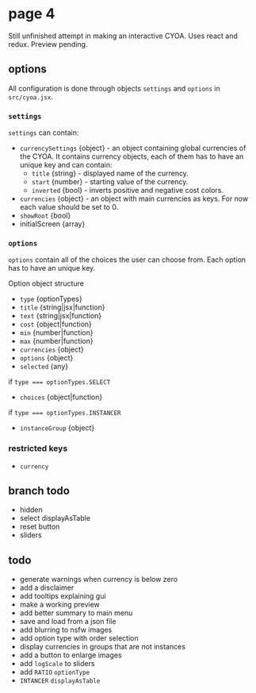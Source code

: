 # page 4
Still unfinished attempt in making an interactive CYOA. Uses react and redux. Preview pending.

## options
All configuration is done through objects `settings` and `options` in `src/cyoa.jsx`.

### `settings`
`settings` can contain:
- `currencySettings` {object} - an object containing global currencies of the CYOA. It contains currency objects, each of them has to have an unique key and can contain:
  - `title` {string} - displayed name of the currency.
  - `start` {number} - starting value of the currency.
  - `inverted` {bool} - inverts positive and negative cost colors.
- `currencies` {object} - an object with main currencies as keys. For now each value should be set to 0.
- `showRoot` {bool}
- initialScreen {array}

### `options`
`options` contain all of the choices the user can choose from. Each option has to have an unique key.

Option object structure
- `type` {optionTypes}
- `title` {string|jsx|function}
- `text` {string|jsx|function}
- `cost` {object|function}
- `min` {number|function}
- `max` {number|function}
- `currencies` {object}
- `options` {object}
- `selected` {any}

if `type === optionTypes.SELECT`
- `choices` {object|function}

if `type === optionTypes.INSTANCER`
- `instanceGroup` {object}

### restricted keys
- `currency`


## branch todo
- hidden
- select displayAsTable
- reset button
- sliders

## todo
- generate warnings when currency is below zero
- add a disclaimer
- add tooltips explaining gui
- make a working preview
- add better summary to main menu
- save and load from a json file
- add blurring to nsfw images
- add option type with order selection
- display currencies in groups that are not instances
- add a button to enlarge images
- add `logScale` to sliders
- add `RATIO` `optionType`
- `INTANCER` `displayAsTable`